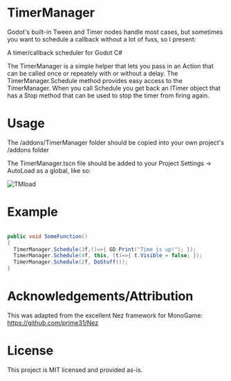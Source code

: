 # TimerManager

Godot's built-in Tween and Timer nodes handle most cases, but sometimes you want to schedule a callback without a lot of fuss, so I present:

A timer/callback scheduler for Godot C#

The TimerManager is a simple helper that lets you pass in an Action that can be called once or repeately with or without a delay. The TimerManager.Schedule method provides easy access to the TimerManager. When you call Schedule you get back an ITimer object that has a Stop method that can be used to stop the timer from firing again.

# Usage

The /addons/TimerManager folder should be copied into your own project's /addons folder

The TimerManager.tscn file should be added to your Project Settings -> AutoLoad as a global, like so:

![TMload](https://user-images.githubusercontent.com/61599196/151712360-af95373b-e3cf-43f3-83be-862b2a65f6a5.png)

# Example
```C#

public void SomeFunction()
{
  TimerManager.Schedule(3f,()=>{ GD.Print("Time is up!"); });
  TimerManager.Schedule(4f, this, (t)=>{ t.Visible = false; });
  TimerManager.Schedule(2f, DoStuff());
}

```
# Acknowledgements/Attribution

This was adapted from the excellent Nez framework for MonoGame: https://github.com/prime31/Nez

# License

This project is MIT licensed and provided as-is.
